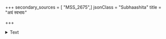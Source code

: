 +++
secondary_sources = [ "MSS_2675",]
jsonClass = "Subhaashita"
title = "अयं स्वभावः"

+++

<details><summary>Text</summary>

अयं स्वभावः स्वत एव यत् पर- श्रमापनोदप्रवणं महात्मनाम्।  
सुधांशुरेष स्वयमर्ककर्कश- प्रभाभितप्तामवति क्षितिं किल॥
</details>
